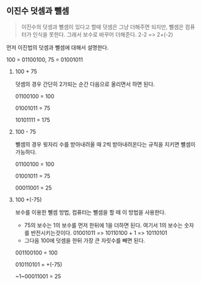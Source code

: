## 이진수 덧셈과 뺄셈

> 이진수의 덧셈과 뺼셈이 있다고 할때 덧셈은 그냥 더해주면 되지만, 뺄셈은 컴퓨터가 인식을 못한다. 그래서 보수로 바꾸어 더해준다. 2-2 => 2+(-2)



먼저 이진법의 덧셈과 뺄셈에 대해서 설명한다.

100 = 01100100, 75 = 01001011

1. 100 + 75

   덧셈의 경우 간단히 2가되는 순간 다음으로 올리면서 하면 된다.

   01100100 = 100

   01001011 = 75

   10101111 = 175

2. 100 - 75

   뺄셈의 경우 윗자리 수를 받아내려올 때 2씩 받아내려온다는 규칙을 지키면 뺼셈이 가능하다.

   01100100 = 100

   01001011 = 75

   00011001 = 25

3. 100 +(-75)

   보수를 이용한 뺄셈 방법, 컴퓨터는 뺄셈을 할 때 이 방법을 사용한다.

   * 75의 보수는 1의 보수를 먼저 한뒤에 1을 더하면 된다. 여기서 1의 보수는 숫자를 반전시키는것이다. 01001011 => 10110100 + 1 => 10110101
   * 그다음 100에 덧셈을 한뒤 가장 큰 자릿수를 빼면 된다.

   001100100 = 100

   010110101 = +(-75)

   ~1~00011001 = 25



